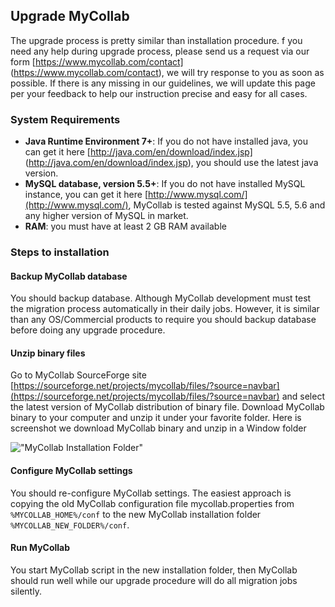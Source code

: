 ## Upgrade MyCollab
The upgrade process is pretty similar than installation procedure. f you need any help during upgrade process, please send us a request via our form [https://www.mycollab.com/contact] (https://www.mycollab.com/contact), we will try response to you as soon as possible. If there is any missing in our guidelines, we will update this page per your feedback to help our instruction precise and easy for all cases.

### System Requirements
* **Java Runtime Environment 7+**: If you do not have installed java, you can get it here [http://java.com/en/download/index.jsp] (http://java.com/en/download/index.jsp), you should use the latest java version.
* **MySQL database, version 5.5+**: If you do not have installed MySQL instance, you can get it here [http://www.mysql.com/](http://www.mysql.com/), MyCollab is tested against MySQL 5.5, 5.6 and any higher version of MySQL in market.
* **RAM**: you must have at least 2 GB RAM available

### Steps to installation

#### Backup MyCollab database
You should backup database. Although MyCollab development must test the migration process automatically in their daily jobs. However, it is similar than any OS/Commercial products to require you should backup database before doing any upgrade procedure.

#### Unzip binary files
Go to MyCollab SourceForge site [https://sourceforge.net/projects/mycollab/files/?source=navbar](https://sourceforge.net/projects/mycollab/files/?source=navbar) and select the latest version of MyCollab distribution of binary file. Download MyCollab binary to your computer and unzip it under your favorite folder. Here is screenshot we download MyCollab binary and unzip in a Window folder

!["MyCollab Installation Folder"](http://mycollab_assets.s3.amazonaws.com/wiki/installation/mycollab_binary_folder.png "MyCollab Installation Folder")

#### Configure MyCollab settings

You should re-configure MyCollab settings. The easiest approach is copying the old MyCollab configuration file mycollab.properties from ``%MYCOLLAB_HOME%/conf`` to the new MyCollab installation folder ``%MYCOLLAB_NEW_FOLDER%/conf``.

#### Run MyCollab

You start MyCollab script in the new installation folder, then MyCollab should run well while our upgrade procedure will do all migration jobs silently.
